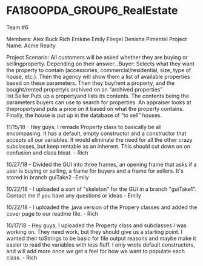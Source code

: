 # FA18OOPDA_GROUP6_RealEstate

Team #6 

Members:  Alex Buck
          Rich Erskine
          Emily Fliegel
          Denisha Pimentel
Project Name:
          Acme Realty

Project Scenario:
          All customers will be asked whether they are buying or sellingproperty. Depending on their answer...Buyer: Selects what they want the property to contain (accessories, commercial/residential, size, type of house, etc.). Then the agency will show them a list of available properties based on these parameters. Then they buy/rent a property, and the bought/rented propertyis archived on an “archived properties” list.Seller:Puts up a propertyand lists its contents. The contents being the parameters buyers can use to search for properties. An appraiser looks at thepropertyand puts a price on it based on what the property contains. Finally, the house is put up in the database of “to sell” houses.
          
11/15/18 - Hey guys, I remade Property class to basically be all encompasing. It has a default, empty constructor and a constructor that accepts all our variables. It would eliminate the need for all the other crazy subclasses, but keep rentable as an inherent. This should cut down on on confusion and class bloat. - Rich

10/27/18 - Divided the GUI into three frames, an opening frame that asks if a user is buying or selling, a frame for buyers and a frame for sellers. It's stored in branch guiTake2 -Emily 

10/22/18 - I uploaded a sort of "skeleton" for the GUI in a branch "guiTake1". Contact me if you have any questions or ideas - Emily

10/22/18 - I uploaded the .java version of the Propery classes and added the cover page to our readme file. - Rich

10/17/18 - Hey guys, I uploaded the Property class and subclasses I was working on. They need work, but they should 
give us a starting point. I wanted their toStrings to be basic for file output reasons and maybe make it easier to
read the variables with less fluff. I only wrote default constructors, and will add more once we get a feel for how we 
want to populate each class. - Rich

